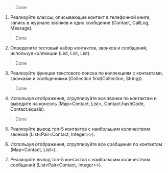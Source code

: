>Done
1.  Реализуйте классы, описывающие контакт в телефонной книге,
        запись в журнале звонков и одно сообщение (Contact, CallLog, Message).
>Done
2.  Определите тестовый набор контактов, звонков и сообщений,
        используя коллекции (List<Contact>, List<CallLog>, List<Message>).
>Done
3.  Реализуйте функции текстового поиска по коллекциям с контактами,
        звонками и сообщениями (Collection<Contact> find(Collection<Contact>, String)).
>Done
4.  Используя отображения, сгруппируйте все звонки по контактам
        и выведите на консоль (Map<Contact, List<CallLog>>, Contact.hashCode, Contact.equals).
>Done
5.  Реализуйте вывод топ-5 контактов с наибольшим количеством звонков (List<Pair<Contact, Integer>>).

6.  Используя отображения, сгруппируйте все сообщения по контактам (Map<Contact, List<Message>>).

7.  Реализуйте вывод топ-5 контактов с наибольшим количеством сообщений (List<Pair<Contact, Integer>>).